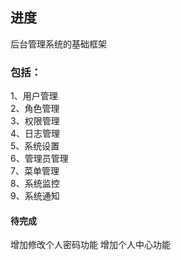 ## 进度
后台管理系统的基础框架
### 包括：  
1、用户管理  
2、角色管理  
3、权限管理  
4、日志管理   
5、系统设置  
6、管理员管理  
7、菜单管理  
8、系统监控   
9、系统通知  
#### 待完成 
增加修改个人密码功能
增加个人中心功能

